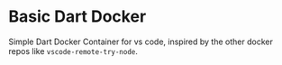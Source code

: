 # Basic Dart Docker

Simple Dart Docker Container for vs code, inspired by the other docker repos like `vscode-remote-try-node`.